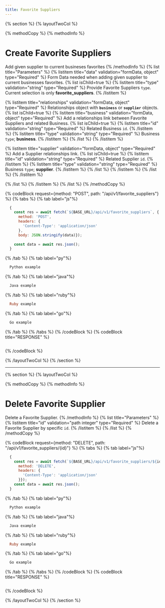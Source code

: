 ```yaml
---
title: Favorite Suppliers
---
```

{% section %}
{% layoutTwoCol %}

{% methodCopy %}
{% methodInfo %}
  # Create Favorite Suppliers
  Add given supplier to current busineses favorites
{% /methodInfo %}
{% list title="Parameters" %}
  {% listitem title="data" validation="formData, object" type="Required" %}
  Form Data needed when adding given supplier to current businesses favorites.
  {% list isChild=true %}
  {% listitem title="type" validation="string" type="Required" %}
  Provide Favorite Suppliers `type`. Current selection is only **favorite_suppliers**.
  {% /listitem %}
  
  {% listitem title="relationships" validation="formData, object" type="Required" %}
  Relationships object with **`business`** or **`supplier`** objects.
  {% list isChild=true %}
  {% listitem title="business" validation="formData, object" type="Required" %}
  Add a relationships link between Favorite Suppliers and related Business.
  {% list isChild=true %}
  {% listitem title="id" validation="string" type="Required" %}
  Related Business `id`.
  {% /listitem %}
  {% listitem title="type" validation="string" type="Required" %}
  Business `type`; **business**.
  {% /listitem %}
  {% /list %}
  {% /listitem %}

  {% listitem title="supplier" validation="formData, object" type="Required" %}
  Add a Supplier relationships link.
  {% list isChild=true %}
  {% listitem title="id" validation="string" type="Required" %}
  Related Supplier `id`.
  {% /listitem %}
  {% listitem title="type" validation="string" type="Required" %}
  Business `type`; **supplier**.
  {% /listitem %}
  {% /list %}
  {% /listitem %}
  {% /list %}
  {% /listitem %}
  
  {% /list %}
  {% /listitem %}
{% /list %}
{% /methodCopy %}

{% codeBlock request={method: "POST", path: "/api/v1/favorite_suppliers"} %}
{% tabs %}
  {% tab label="js"%}
  ```js
    {
      const res = await fetch(`${BASE_URL}/api/v1/favorite_suppliers`, {
        method: 'POST',
        headers: {
          'Content-Type': 'application/json'
        },
        body: JSON.stringify(data)});
        
      const data = await res.json();
    }
  ```
  {% /tab %}
  {% tab label="py"%}
  ```py
    Python example
  ```
  {% /tab %}
  {% tab label="java"%}
  ```java
    Java example
  ```
  {% /tab %}
  {% tab label="ruby"%}
  ```ruby
    Ruby example
  ```
  {% /tab %}
  {% tab label="go"%}
  ```go
    Go example
  ```
  {% /tab %}
{% /tabs %}
{% /codeBlock %}
{% codeBlock title="RESPONSE" %}
  ```json
  ```
{% /codeBlock %}  

{% /layoutTwoCol %}
{% /section %}

- - -

{% section %}
{% layoutTwoCol %}

{% methodCopy %}
{% methodInfo %}
  # Delete Favorite Supplier
  Delete a Favorite Supplier.
{% /methodInfo %}
{% list title="Parameters" %}
  {% listitem title="id" validation="path integer" type="Required" %}
  Delete a Favorite Supplier by specific `id`.
  {% /listitem %}
{% /list %}
{% /methodCopy %}

{% codeBlock request={method: "DELETE", path: "/api/v1/favorite_suppliers/{id}"} %}
{% tabs %}
  {% tab label="js"%}
  ```js
    {
      const res = await fetch(`${BASE_URL}/api/v1/favorite_suppliers/${id}`, {
        method: 'DELETE',
        headers: {
          'Content-Type': 'application/json'
        }});
      const data = await res.json();
    }
  ```
  {% /tab %}
  {% tab label="py"%}
  ```py
    Python example
  ```
  {% /tab %}
  {% tab label="java"%}
  ```java
    Java example
  ```
  {% /tab %}
  {% tab label="ruby"%}
  ```ruby
    Ruby example
  ```
  {% /tab %}
  {% tab label="go"%}
  ```go
    Go example
  ```
  {% /tab %}
{% /tabs %}
{% /codeBlock %}
{% codeBlock title="RESPONSE" %}
  ```json
  ```
{% /codeBlock %}

{% /layoutTwoCol %}
{% /section %}
